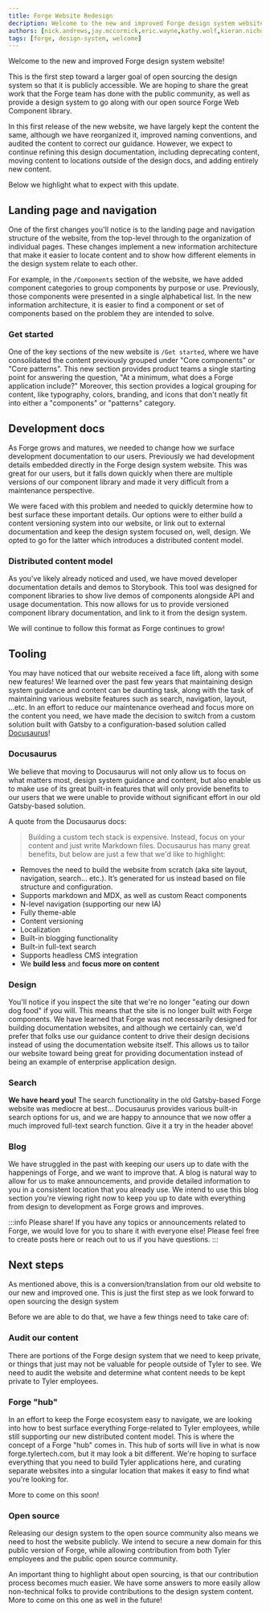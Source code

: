 ```yaml
---
title: Forge Website Redesign
decription: Welcome to the new and improved Forge design system website.
authors: [nick.andrews,jay.mccormick,eric.wayne,kathy.wolf,kieran.nichols]
tags: [forge, design-system, welcome]
---
```


Welcome to the new and improved Forge design system website!

This is the first step toward a larger goal of open sourcing the design system so that it is publicly accessible. We are hoping to share the great work
that the Forge team has done with the public community, as well as provide a design system to go along with our open source Forge Web Component library.

<!-- truncate -->

In this first release of the new website, we have largely kept the content the same, although we have reorganized it, improved naming conventions, and audited the content to correct our guidance. However, we expect to continue refining this design documentation, including deprecating content, moving content to locations outside of the design docs, and adding entirely new content. 

Below we highlight what to expect with this update.

## Landing page and navigation

One of the first changes you'll notice is to the landing page and navigation structure of the website, from the top-level through to the organization of individual pages. These changes implement a new information architecture that make it easier to locate content and to show how different elements in the design system relate to each other. 

For example, in the `/Components` section of the website, we have added component categories to group components by purpose or use. Previously, those components were presented in a single alphabetical list. In the new information architecture, it is easier to find a component or set of components based on the problem they are intended to solve.

### Get started
One of the key sections of the new website is `/Get started`, where we have consolidated the content previously grouped under "Core components" or "Core patterns". This new section provides product teams a single starting point for answering the question, "At a minimum, what does a Forge application include?" Moreover, this section provides a logical grouping for content, like typography, colors, branding, and icons that don't neatly fit into either a "components" or "patterns" category.

## Development docs

As Forge grows and matures, we needed to change how we surface development documentation to our users. Previously we had development details embedded directly
in the Forge design system website. This was great for our users, but it falls down quickly when there are multiple versions of our component library and made
it very difficult from a maintenance perspective.

We were faced with this problem and needed to quickly determine how to best surface these important details. Our options were to either build a content versioning
system into our website, or link out to external documentation and keep the design system focused on, well, design. We opted to go for the latter which introduces
a distributed content model.

### Distributed content model

As you've likely already noticed and used, we have moved developer documentation details and demos to Storybook. This tool was designed for component libraries to
show live demos of components alongside API and usage documentation. This now allows for us to provide versioned component library documentation, and link to it 
from the design system.

We will continue to follow this format as Forge continues to grow!

## Tooling

You may have noticed that our website received a face lift, along with some new features! We learned over the past few years that maintaining
design system guidance and content can be daunting task, along with the task of maintaining various website features such as search, navigation,
layout, ...etc. In an effort to reduce our maintenance overhead and focus more on the content you need, we have made the decision to switch from 
a custom solution built with Gatsby to a configuration-based solution called [Docusaurus](https://docusaurus.io/docs)!

### Docusaurus

We believe that moving to Docusaurus will not only allow us to focus on what matters most, design system guidance and content, but also
enable us to make use of its great built-in features that will only provide benefits to our users that we were unable to provide without significant
effort in our old Gatsby-based solution.

A quote from the Docusaurus docs:

> Building a custom tech stack is expensive. Instead, focus on your content and just write Markdown files.
Docusaurus has many great benefits, but below are just a few that we'd like to highlight:

- Removes the need to build the website from scratch (aka site layout, navigation, search... etc.). It’s generated for us instead based on file structure and configuration.
- Supports markdown and MDX, as well as custom React components
- N-level navigation (supporting our new IA)
- Fully theme-able
- Content versioning
- Localization
- Built-in blogging functionality
- Built-in full-text search
- Supports headless CMS integration
- We **build less** and **focus more on content**

### Design

You'll notice if you inspect the site that we're no longer "eating our down dog food" if you will. This means that the site is no longer built with Forge components. We have learned
that Forge was not necessarily designed for building documentation websites, and although we certainly can, we'd prefer that folks use our guidance content to drive their design
decisions instead of using the documentation website itself. This allows us to tailor our website toward being great for providing documentation instead of being an example
of enterprise application design.

### Search

**We have heard you!** The search functionality in the old Gatsby-based Forge website was mediocre at best... Docusaurus provides various built-in search options for us, and we are happy to announce that we now offer a much improved full-text search function. Give it a try in the header above!

### Blog

We have struggled in the past with keeping our users up to date with the happenings of Forge, and we want to improve that. A blog is natural way to allow for us to make announcements,
and provide detailed information to you in a consistent location that you already use. We intend to use this blog section you're viewing right now to keep you up to date with everything from design to development as Forge grows and improves.

:::info Please share!
If you have any topics or announcements related to Forge, we would love for you to share it with everyone else! Please feel free to create posts here or reach out to us if you have questions.
:::

## Next steps

As mentioned above, this is a conversion/translation from our old website to our new and improved one. This is just the first step as we look forward to open sourcing the design system

Before we are able to do that, we have a few things need to take care of:

### Audit our content

There are portions of the Forge design system that we need to keep private, or things that just may not be valuable for people outside of Tyler to see. We need to audit
the website and determine what content needs to be kept private to Tyler employees.

### Forge "hub"

In an effort to keep the Forge ecosystem easy to navigate, we are looking into how to best surface everything Forge-related to Tyler employees, while still supporting our
new distributed content model. This is where the concept of a Forge "hub" comes in. This hub of sorts will live in what is now forge.tylertech.com, but it may look a bit
different. We're hoping to surface everything that you need to build Tyler applications here, and curating separate websites into a singular location that makes it easy 
to find what you're looking for.

More to come on this soon!

### Open source

Releasing our design system to the open source community also means we need to host the website publicly. We intend to secure a new domain for this public version of Forge,
while allowing contribution from both Tyler employees and the public open source community.

An important thing to highlight about open sourcing, is that our contribution process becomes much easier. We have some answers to more easily allow non-technical folks to
provide contributions to the design system content. More to come on this one as well in the future!